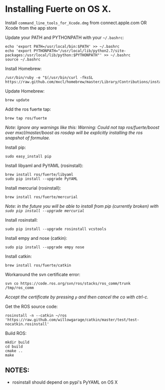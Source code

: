 # Installing Fuerte on OS X.

Install `command_line_tools_for_Xcode.dmg` from connect.apple.com OR Xcode from the app store

Update your PATH and PYTHONPATH with your `~/.bashrc`:

    echo 'export PATH=/usr/local/bin:$PATH' >> ~/.bashrc
    echo 'export PYTHONPATH="/usr/local/lib/python2.7/site-packages:/usr/local/lib/python:$PYTHONPATH"' >> ~/.bashrc
    source ~/.bashrc

Install Homebrew:

    /usr/bin/ruby -e "$(/usr/bin/curl -fksSL https://raw.github.com/mxcl/homebrew/master/Library/Contributions/install_homebrew.rb)"

Update Homebrew:

    brew update

Add the ros fuerte tap:

    brew tap ros/fuerte

_Note: Ignore any warnings like this: Warning: Could not tap ros/fuerte/boost over mxcl/master/boost as rosdep will be explicitly installing the ros snapshot of formulae._

Install pip:

    sudo easy_install pip

Install libyaml and PyYAML (rosinstall):

    brew install ros/fuerte/libyaml
    sudo pip install --upgrade PyYAML

Install mercurial (rosinstall):

    brew install ros/fuerte/mercurial

_Note: in the future you will be able to install from pip (currently broken) with `sudo pip install --upgrade mercurial`_

Install rosinstall:

    sudo pip install --upgrade rosinstall vcstools

Install empy and nose (catkin):

    sudo pip install --upgrade empy nose

Install catkin:

    brew install ros/fuerte/catkin

Workaround the svn certificate error:

    svn co https://code.ros.org/svn/ros/stacks/ros_comm/trunk /tmp/ros_comm

_Accept the certificate by pressing `p` and then cancel the co with ctrl-c._

Get the ROS source code:

    rosinstall -n --catkin ~/ros 'https://raw.github.com/willowgarage/catkin/master/test/test-nocatkin.rosinstall'

Build ROS:

    mkdir build
    cd build
    cmake ..
    make

## NOTES:

* rosinstall should depend on pypi's PyYAML on OS X
